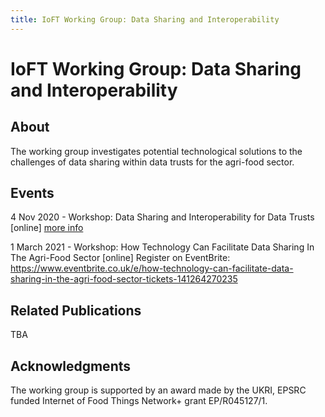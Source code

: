 ```yaml
---
title: IoFT Working Group: Data Sharing and Interoperability
---
```

# IoFT Working Group: Data Sharing and Interoperability​

## About

The working group investigates potential technological solutions to the challenges of data sharing within data trusts for the agri-food sector.


## Events

4 Nov 2020 - Workshop: Data Sharing and Interoperability for Data Trusts [online] <a  href="https://ioftdatatrustwg.github.io/workshop4Nov2020/">more info</a>

1 March 2021 - Workshop: How Technology Can Facilitate Data Sharing In The Agri-Food Sector [online] Register on EventBrite: https://www.eventbrite.co.uk/e/how-technology-can-facilitate-data-sharing-in-the-agri-food-sector-tickets-141264270235
## Related Publications

TBA

## Acknowledgments

The working group is supported by an award made by the UKRI, EPSRC funded Internet of Food Things Network+ grant EP/R045127/1.
